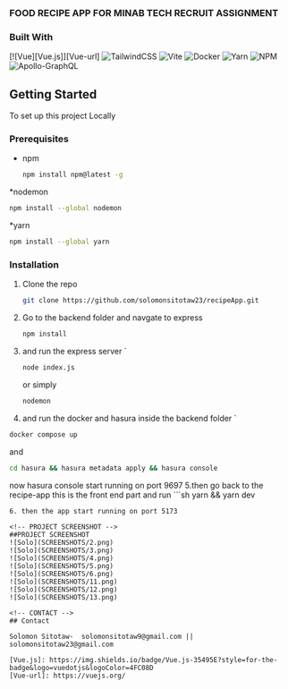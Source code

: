 <br />
<div align="left">
  <h3 align="left">FOOD RECIPE APP FOR MINAB TECH RECRUIT ASSIGNMENT</h3>

### Built With

[![Vue][Vue.js]][Vue-url]
![TailwindCSS](https://img.shields.io/badge/tailwindcss-%2338B2AC.svg?style=for-the-badge&logo=tailwind-css&logoColor=white)
![Vite](https://img.shields.io/badge/vite-%23646CFF.svg?style=for-the-badge&logo=vite&logoColor=white)
![Docker](https://img.shields.io/badge/docker-%230db7ed.svg?style=for-the-badge&logo=docker&logoColor=white)
![Yarn](https://img.shields.io/badge/yarn-%232C8EBB.svg?style=for-the-badge&logo=yarn&logoColor=white)
![NPM](https://img.shields.io/badge/NPM-%23000000.svg?style=for-the-badge&logo=npm&logoColor=white)
![Apollo-GraphQL](https://img.shields.io/badge/-ApolloGraphQL-311C87?style=for-the-badge&logo=apollo-graphql)


<!-- GETTING STARTED -->
## Getting Started

To set up this project Locally

### Prerequisites
* npm
  ```sh
  npm install npm@latest -g
  ```
 *nodemon
   ```sh
  npm install --global nodemon
  ```
  *yarn
  ```sh
  npm install --global yarn
  ```

### Installation




1. Clone the repo
   ```sh
   git clone https://github.com/solomonsitotaw23/recipeApp.git
   ```
2. Go to the backend folder and navgate to express
   ```sh
   npm install
   ```
3. and run the express server  `
   ```sh
   node index.js 
   ```
   or simply
     ```sh
   nodemon
   ```
4.  and run the docker and hasura inside the backend folder  `
   ```sh
  docker compose up
   ```
   and
   ```sh
 cd hasura && hasura metadata apply && hasura console
   ```
 now hasura console start running on port 9697
5.then go back to the recipe-app this is the front end part and run
     ```sh
     yarn && yarn dev
   ```
6. then the app start running on port 5173

<!-- PROJECT SCREENSHOT -->
##PROJECT SCREENSHOT
![Solo](SCREENSHOTS/2.png)
![Solo](SCREENSHOTS/3.png)
![Solo](SCREENSHOTS/4.png)
![Solo](SCREENSHOTS/5.png)
![Solo](SCREENSHOTS/6.png)
![Solo](SCREENSHOTS/11.png)
![Solo](SCREENSHOTS/12.png)
![Solo](SCREENSHOTS/13.png)

<!-- CONTACT -->
## Contact

Solomon Sitotaw-  solomonsitotaw9@gmail.com || solomonsitotaw23@gmail.com

[Vue.js]: https://img.shields.io/badge/Vue.js-35495E?style=for-the-badge&logo=vuedotjs&logoColor=4FC08D
[Vue-url]: https://vuejs.org/
